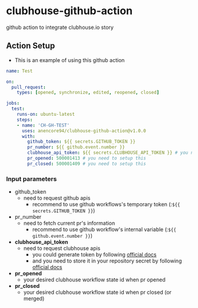 # clubhouse-github-action
github action to integrate clubhouse.io story


## Action Setup

- This is an example of using this github action
```yaml
name: Test

on:
  pull_request:
    types: [opened, synchronize, edited, reopened, closed]

jobs:
  test:
    runs-on: ubuntu-latest
    steps:
    - name: 'CH-GH-TEST'
      uses: anencore94/clubhouse-github-action@v1.0.0
      with:
        github_token: ${{ secrets.GITHUB_TOKEN }}
        pr_number: ${{ github.event.number }}
        clubhouse_api_token: ${{ secrets.CLUBHOUSE_API_TOKEN }} # you need to setup this
        pr_opened: 500001413 # you need to setup this
        pr_closed: 500001409 # you need to setup this
```

### Input parameters
- github_token
  - need to request github apis
    - recommend to use github workflows's temporary token (:`${{ secrets.GITHUB_TOKEN }}`)
- pr_number
  - need to fetch current pr's information
    - recommend to use github workflow's internal variable (:`${{ github.event.number }}`)
- **clubhouse_api_token**
  - need to request clubhouse apis
    - you could generate token by following [official docs](https://help.clubhouse.io/hc/en-us/articles/205701199-Clubhouse-API-Tokens)
    - and you need to store it in your repository secret by following [official docs](https://docs.github.com/en/actions/reference/encrypted-secrets)
- **pr_opened**
  - your desired clubhouse workflow state id when pr opened
- **pr_closed**
  - your desired clubhouse workflow state id when pr closed (or merged)